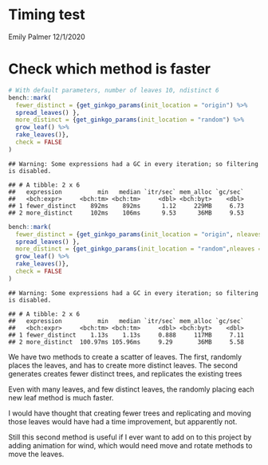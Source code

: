 Timing test
================
Emily Palmer
12/1/2020

# Check which method is faster

``` r
# With default parameters, number of leaves 10, ndistinct 6
bench::mark(
  fewer_distinct = {get_ginkgo_params(init_location = "origin") %>% 
  spread_leaves() },
  more_distinct = {get_ginkgo_params(init_location = "random") %>%
  grow_leaf() %>% 
  rake_leaves()},
  check = FALSE
)
```

    ## Warning: Some expressions had a GC in every iteration; so filtering is disabled.

    ## # A tibble: 2 x 6
    ##   expression          min   median `itr/sec` mem_alloc `gc/sec`
    ##   <bch:expr>     <bch:tm> <bch:tm>     <dbl> <bch:byt>    <dbl>
    ## 1 fewer_distinct    892ms    892ms      1.12     229MB     6.73
    ## 2 more_distinct     102ms    106ms      9.53      36MB     9.53

``` r
bench::mark(
  fewer_distinct = {get_ginkgo_params(init_location = "origin", nleaves = 50, ndistinct = 3) %>% 
  spread_leaves() },
  more_distinct = {get_ginkgo_params(init_location = "random",nleaves = 50) %>%
  grow_leaf() %>% 
  rake_leaves()},
  check = FALSE
)
```

    ## Warning: Some expressions had a GC in every iteration; so filtering is disabled.

    ## # A tibble: 2 x 6
    ##   expression          min   median `itr/sec` mem_alloc `gc/sec`
    ##   <bch:expr>     <bch:tm> <bch:tm>     <dbl> <bch:byt>    <dbl>
    ## 1 fewer_distinct    1.13s    1.13s     0.888     117MB     7.11
    ## 2 more_distinct  100.97ms 105.96ms     9.29       36MB     5.58

We have two methods to create a scatter of leaves. The first, randomly
places the leaves, and has to create more distinct leaves. The second
generates creates fewer distinct trees, and replicates the existing
trees

Even with many leaves, and few distinct leaves, the randomly placing
each new leaf method is much faster.

I would have thought that creating fewer trees and replicating and
moving those leaves would have had a time improvement, but apparently
not.

Still this second method is useful if I ever want to add on to this
project by adding animation for wind, which would need move and rotate
methods to move the leaves.
